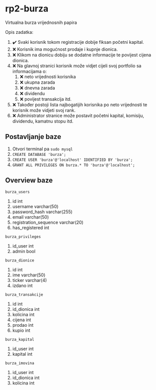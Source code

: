 # rp2-burza

Virtualna burza vrijednosnih papira

Opis zadatka:

1. :heavy_check_mark: Svaki korisnik tokom registracije dobije fiksan početni kapital.
2. :x: Korisnik ima mogućnost prodaje i kupnje dionica.
3. :x: Klikom na dionicu dobiju se dodatne informacije te povijest cijena dionica.
4. :x: Na glavnoj stranici korisnik može vidjet cijeli svoj portfolio sa informacijama o:
    1. :x: neto vrijednosti korisnika
    2. :x: ukupna zarada
    3. :x: dnevna zarada
    4. :x: dividendu
    5. :x: povijest transakcija itd.
5. :x: Također postoji lista najbogatijih korisnika po neto vrijednosti te korisnik može vidjeti svoj rank.
6. :x: Administrator stranice može postavit početni kapital, komisiju, dividendu, kamatnu stopu itd.

## Postavljanje baze

1. Otvori terminal pa `sudo mysql`
2. `CREATE DATABASE 'burza';`
3. `CREATE USER 'burza'@'localhost' IDENTIFIED BY 'burza';`
4. `GRANT ALL PRIVILEGES ON burza.* TO 'burza'@'localhost';`

## Overview baze

`burza_users`

1. id int
2. username varchar(50)
3. password_hash varchar(255)
4. email varchar(50)
5. registration_sequence varchar(20)
6. has_registered int

`burza_privileges`

1. id_user int
2. admin bool

`burza_dionice`

1. id int
2. ime varchar(50)
3. ticker varchar(4)
4. izdano int

`burza_transakcije`

1. id int
2. id_dionica int
3. kolicina int
4. cijena int
5. prodao int
6. kupio int

`burza_kapital`

1. id_user int
2. kapital int

`burza_imovina`

1. id_user int
2. id_dionica int
3. kolicina int
